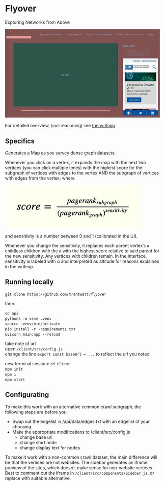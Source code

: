 # Flyover

Exploring Networks from Above

![preview](/assets/flyover.gif)

For detailed overview, (incl reasoning) see [the writeup](https://logspace.io/projects/flyover)

## Specifics

Generates a Map as you survey dense graph datasets.

Whenever you click on a vertex, it expands the map with the next two vertices (you can click multiple times) with the highest score for the subgraph of vertices with edges to the vertex AND the subgraph of vertices with edges from the vertex, where

![eqn](/assets/eqn.png)

and sensitivity is a number between 0 and 1 (calibrated in the UI).  

Whenever you change the sensitivity, it replaces each parent vertex’s `n` childless children with the `n` with the highest score relative to said parent for the new sensitivity. Any vertices with children remain. In the interface, sensitivity is labeled with α and interpreted as altitude for reasons explained in the writeup.

## Running locally

`git clone https://github.com/trentwatt/flyover`

then

`cd api`  
`python3 -m venv .venv`  
`source .venv/bin/activate`  
`pip install -r -requirements.txt`  
`uvicorn main:app --reload`  

take note of url  
open `/client/src/config.js`    
change the line `export const baseUrl = ...` to reflect the url you noted

new terminal session:
`cd client`  
`npm init`  
`npm i`  
`npm start`  

## Configurating

To make this work with an alternative common crawl subgraph, the following steps are before you:

- Swap out the edgelist in /api/data/edges.txt with an edgelist of your choosing
- Make the appropriate modifications to /client/src/config.js
  - change base url
  - change start node
  - change display text for nodes

To make it work with a non-common crawl dataset, the main difference will be that the vertices are not websites. The sidebar generates an iframe preview of the sites, which doesn't make sense for non-website vertices. Best to comment out the iframe in `/client/src/components/Sidebar.js`, or replace with suitable alternative.
